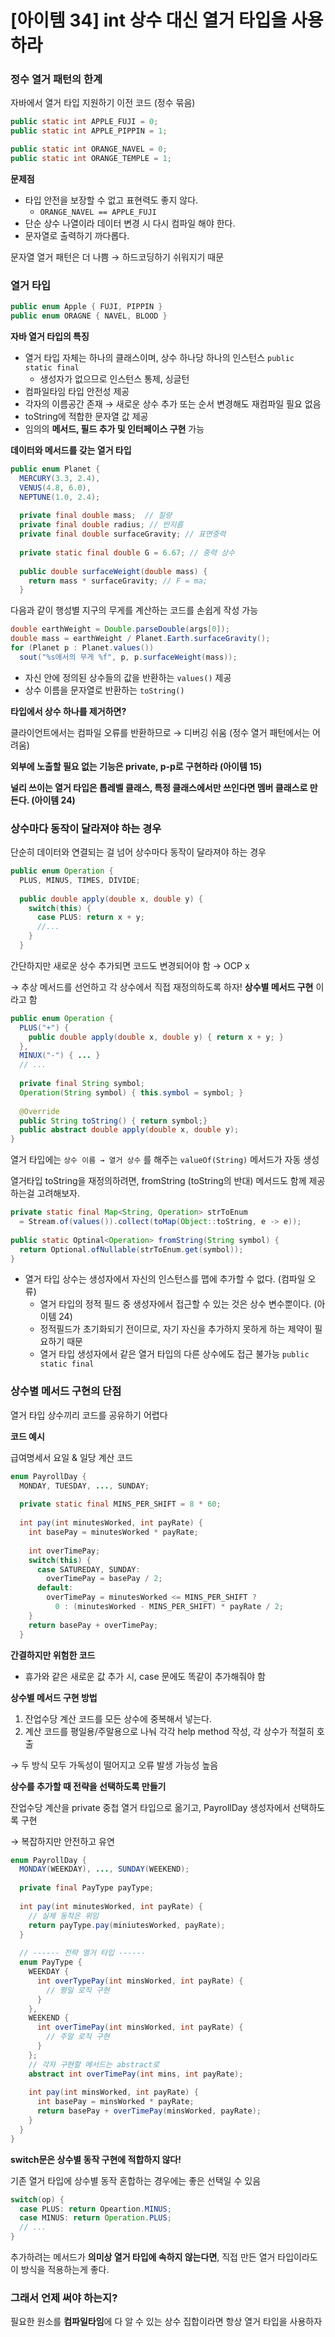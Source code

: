 # [아이템 34] int 상수 대신 열거 타입을 사용하라

### 정수 열거 패턴의 한계

자바에서 열거 타입 지원하기 이전 코드 (정수 묶음)

```java
public static int APPLE_FUJI = 0;
public static int APPLE_PIPPIN = 1;

public static int ORANGE_NAVEL = 0;
public static int ORANGE_TEMPLE = 1;
```

**문제점**

- 타입 안전을 보장할 수 없고 표현력도 좋지 않다.
    - `ORANGE_NAVEL == APPLE_FUJI`
- 단순 상수 나열이라 데이터 변경 시 다시 컴파일 해야 한다.
- 문자열로 출력하기 까다롭다.

문자열 열거 패턴은 더 나쁨 → 하드코딩하기 쉬워지기 때문

### 열거 타입

```java
public enum Apple { FUJI, PIPPIN }
public enum ORAGNE { NAVEL, BLOOD }
```

**자바 열거 타입의 특징**

- 열거 타입 자체는 하나의 클래스이며, 상수 하나당 하나의 인스턴스 `public static final`
    - 생성자가 없으므로 인스턴스 통제, 싱글턴
- 컴파일타임 타입 안전성 제공
- 각자의 이름공간 존재 → 새로운 상수 추가 또는 순서 변경해도 재컴파일 필요 없음
- toString에 적합한 문자열 값 제공
- 임의의 **메서드, 필드 추가 및 인터페이스 구현** 가능

**데이터와 메서드를 갖는 열거 타입**

```java
public enum Planet {
  MERCURY(3.3, 2.4),
  VENUS(4.8, 6.0),
  NEPTUNE(1.0, 2.4);
  
  private final double mass;  // 질량
  private final double radius; // 반지름
  private final double surfaceGravity; // 표면중력
  
  private static final double G = 6.67; // 중력 상수
  
  public double surfaceWeight(double mass) {
    return mass * surfaceGravity; // F = ma;
  }
```

다음과 같이 행성별 지구의 무게를 계산하는 코드를 손쉽게 작성 가능

```java
double earthWeight = Double.parseDouble(args[0]);
double mass = earthWeight / Planet.Earth.surfaceGravity();
for (Planet p : Planet.values())
  sout("%s에서의 무게 %f", p, p.surfaceWeight(mass));
```

- 자신 안에 정의된 상수들의 값을 반환하는 `values()` 제공
- 상수 이름을 문자열로 반환하는 `toString()`

**타입에서 상수 하나를 제거하면?**

클라이언트에서는 컴파일 오류를 반환하므로 → 디버깅 쉬움 (정수 열거 패턴에서는 어려움)

**외부에 노출할 필요 없는 기능은 private, p-p로 구현하라 (아이템 15)**

**널리 쓰이는 열거 타입은 톱레벨 클래스, 특정 클래스에서만 쓰인다면 멤버 클래스로 만든다. (아이템 24)**

### 상수마다 동작이 달라져야 하는 경우

단순히 데이터와 연결되는 걸 넘어 상수마다 동작이 달라져야 하는 경우

```java
public enum Operation {
  PLUS, MINUS, TIMES, DIVIDE;
  
  public double apply(double x, double y) {
    switch(this) {
      case PLUS: return x + y;
      //...
    }
  }
```

간단하지만 새로운 상수 추가되면 코드도 변경되어야 함 → OCP x

→ 추상 메서드를 선언하고 각 상수에서 직접 재정의하도록 하자! **상수별 메서드 구현** 이라고 함

```java
public enum Operation {
  PLUS("+") {
    public double apply(double x, double y) { return x + y; }
  }, 
  MINUX("-") { ... }
  // ...
  
  private final String symbol;
  Operation(String symbol) { this.symbol = symbol; }
  
  @Override
  public String toString() { return symbol;}
  public abstract double apply(double x, double y);
}
```

열거 타입에는 `상수 이름 → 열거 상수` 를 해주는 `valueOf(String)` 메서드가 자동 생성

열거타입 toString을 재정의하려면, fromString (toString의 반대) 메서드도 함께 제공하는걸 고려해보자.

```java
private static final Map<String, Operation> strToEnum
  = Stream.of(values()).collect(toMap(Object::toString, e -> e));
  
public static Optinal<Operation> fromString(String symbol) {
  return Optional.ofNullable(strToEnum.get(symbol));
}
```

- 열거 타입 상수는 생성자에서 자신의 인스턴스를 맵에 추가할 수 없다. (컴파일 오류)
    - 열거 타입의 정적 필드 중 생성자에서 접근할 수 있는 것은 상수 변수뿐이다. (아이템 24)
    - 정적필드가 초기화되기 전이므로, 자기 자신을 추가하지 못하게 하는 제약이 필요하기 때문
    - 열거 타입 생성자에서 같은 열거 타입의 다른 상수에도 접근 불가능 `public static final`

### 상수별 메서드 구현의 단점

열거 타입 상수끼리 코드를 공유하기 어렵다

**코드 예시**

급여명세서 요일 & 일당 계산 코드

```java
enum PayrollDay {
  MONDAY, TUESDAY, ..., SUNDAY;
  
  private static final MINS_PER_SHIFT = 8 * 60;
  
  int pay(int minutesWorked, int payRate) {
    int basePay = minutesWorked * payRate;
    
    int overTimePay;
    switch(this) {
      case SATUREDAY, SUNDAY:
        overTimePay = basePay / 2;
      default:
        overTimePay = minutesWorked <= MINS_PER_SHIFT ? 
          0 : (minutesWorked - MINS_PER_SHIFT) * payRate / 2;
    }
    return basePay + overTimePay;
  }
```

**간결하지만 위험한 코드**

- 휴가와 같은 새로운 값 추가 시, case 문에도 똑같이 추가해줘야 함

**상수별 메서드 구현 방법**

1. 잔업수당 계산 코드를 모든 상수에 중복해서 넣는다.
2. 계산 코드를 평일용/주말용으로 나눠 각각 help method 작성, 각 상수가 적절히 호출

→ 두 방식 모두 가독성이 떨어지고 오류 발생 가능성 높음

**상수를 추가할 때 전략을 선택하도록 만들기**

잔업수당 계산을 private 중첩 열거 타입으로 옮기고, PayrollDay 생성자에서 선택하도록 구현

→ 복잡하지만 안전하고 유연

```java
enum PayrollDay {
  MONDAY(WEEKDAY), ..., SUNDAY(WEEKEND);
  
  private final PayType payType;
  
  int pay(int minutesWorked, int payRate) {
    // 실제 동작은 위임
    return payType.pay(miniutesWorked, payRate);
  }
  
  // ------ 전략 열거 타입 ------
  enum PayType {
    WEEKDAY {
      int overTypePay(int minsWorked, int payRate) {
        // 평일 로직 구현
      }
    },
    WEEKEND {
      int overTimePay(int minsWorked, int payRate) {
        // 주말 로직 구현
      }
    };
    // 각자 구현할 메서드는 abstract로
    abstract int overTimePay(int mins, int payRate);
    
    int pay(int minsWorked, int payRate) {
      int basePay = minsWorked * payRate;
      return basePay + overTimePay(minsWorked, payRate);
    }
  }
}
```

**switch문은 상수별 동작 구현에 적합하지 않다!**

기존 열거 타입에 상수별 동작 혼합하는 경우에는 좋은 선택일 수 있음

```java
switch(op) {
  case PLUS: return Opeartion.MINUS;
  case MINUS: return Operation.PLUS;
  // ...
}
```

추가하려는 메서드가 **의미상 열거 타입에 속하지 않는다면**, 직접 만든 열거 타입이라도 이 방식을 적용하는게 좋다.

### 그래서 언제 써야 하는지?

필요한 원소를 **컴파일타임**에 다 알 수 있는 상수 집합이라면 항상 열거 타입을 사용하자